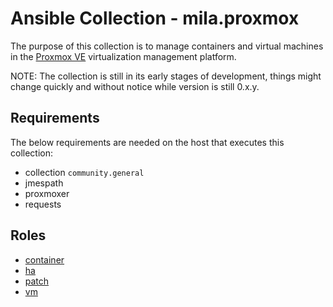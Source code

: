 # Ansible Collection - mila.proxmox

The purpose of this collection is to manage containers and virtual machines in
the [Proxmox VE](https://www.proxmox.com/en/proxmox-ve) virtualization
management platform.

NOTE: The collection is still in its early stages of development, things might
change quickly and without notice while version is still 0.x.y.

## Requirements

The below requirements are needed on the host that executes this collection:

 - collection `community.general`
 - jmespath
 - proxmoxer
 - requests

## Roles

* [container](roles/container/README.md)
* [ha](roles/ha/README.md)
* [patch](roles/patch/README.md)
* [vm](roles/vm/README.md)
